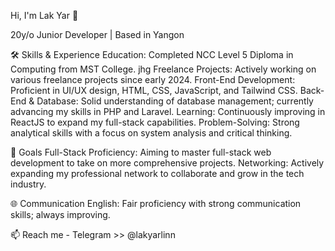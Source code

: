 Hi, I'm Lak Yar 👋

20y/o Junior Developer | Based in Yangon

🛠️ Skills & Experience
Education: Completed NCC Level 5 Diploma in Computing from MST College.
jhg
Freelance Projects: Actively working on various freelance projects since early 2024.
Front-End Development: Proficient in UI/UX design, HTML, CSS, JavaScript, and Tailwind CSS.
Back-End & Database: Solid understanding of database management; currently advancing my skills in PHP and Laravel.
Learning: Continuously improving in ReactJS to expand my full-stack capabilities.
Problem-Solving: Strong analytical skills with a focus on system analysis and critical thinking.

🌱 Goals
Full-Stack Proficiency: Aiming to master full-stack web development to take on more comprehensive projects.
Networking: Actively expanding my professional network to collaborate and grow in the tech industry.

🌐 Communication
English: Fair proficiency with strong communication skills; always improving.

📫 Reach me - Telegram >> @lakyarlinn


